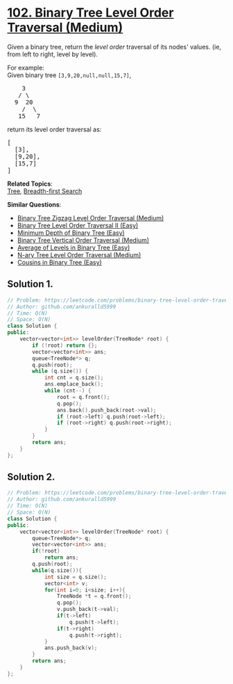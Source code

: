 # [102. Binary Tree Level Order Traversal (Medium)](https://leetcode.com/problems/binary-tree-level-order-traversal/)

<p>Given a binary tree, return the <i>level order</i> traversal of its nodes' values. (ie, from left to right, level by level).</p>

<p>
For example:<br>
Given binary tree <code>[3,9,20,null,null,15,7]</code>,<br>
</p><pre>    3
   / \
  9  20
    /  \
   15   7
</pre>
<p></p>
<p>
return its level order traversal as:<br>
</p><pre>[
  [3],
  [9,20],
  [15,7]
]
</pre>
<p></p>

**Related Topics**:  
[Tree](https://leetcode.com/tag/tree/), [Breadth-first Search](https://leetcode.com/tag/breadth-first-search/)

**Similar Questions**:
* [Binary Tree Zigzag Level Order Traversal (Medium)](https://leetcode.com/problems/binary-tree-zigzag-level-order-traversal/)
* [Binary Tree Level Order Traversal II (Easy)](https://leetcode.com/problems/binary-tree-level-order-traversal-ii/)
* [Minimum Depth of Binary Tree (Easy)](https://leetcode.com/problems/minimum-depth-of-binary-tree/)
* [Binary Tree Vertical Order Traversal (Medium)](https://leetcode.com/problems/binary-tree-vertical-order-traversal/)
* [Average of Levels in Binary Tree (Easy)](https://leetcode.com/problems/average-of-levels-in-binary-tree/)
* [N-ary Tree Level Order Traversal (Medium)](https://leetcode.com/problems/n-ary-tree-level-order-traversal/)
* [Cousins in Binary Tree (Easy)](https://leetcode.com/problems/cousins-in-binary-tree/)

## Solution 1.

```cpp
// Problem: https://leetcode.com/problems/binary-tree-level-order-traversal/
// Author: github.com/ankuralld5999
// Time: O(N)
// Space: O(N)
class Solution {
public:
    vector<vector<int>> levelOrder(TreeNode* root) {
        if (!root) return {};
        vector<vector<int>> ans;
        queue<TreeNode*> q;
        q.push(root);
        while (q.size()) {
            int cnt = q.size();
            ans.emplace_back();
            while (cnt--) {
                root = q.front();
                q.pop();
                ans.back().push_back(root->val);
                if (root->left) q.push(root->left);
                if (root->right) q.push(root->right);
            }
        }
        return ans;
    }
};
```

## Solution 2.

```cpp
// Problem: https://leetcode.com/problems/binary-tree-level-order-traversal/
// Author: github.com/ankuralld5999
// Time: O(N)
// Space: O(N)
class Solution {
public:
    vector<vector<int>> levelOrder(TreeNode* root) {
        queue<TreeNode*> q;
        vector<vector<int>> ans;
        if(!root)
            return ans;
        q.push(root);
        while(q.size()){
            int size = q.size();
            vector<int> v;
            for(int i=0; i<size; i++){
                TreeNode *t = q.front();
                q.pop();
                v.push_back(t->val);
                if(t->left)
                    q.push(t->left);
                if(t->right)
                    q.push(t->right);
            }
            ans.push_back(v);
        }
        return ans;
    }
};
```
